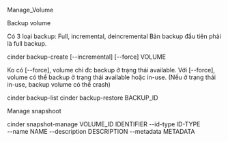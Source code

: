 Manage_Volume

Backup volume

Có 3 loại backup: Full, incremental, deincremental
Bản backup đầu tiên phải là full backup. 


cinder backup-create [--incremental] [--force] VOLUME

Ko có [--force], volume chỉ đc backup ở trạng thái available. 
Với [--force], volume có thể backup ở trạng thái available hoặc in-use. 
(Nếu ở trạng thái in-use, backup volume có thể crash)

cinder backup-list
cinder backup-restore BACKUP_ID



Manage snapshoot

cinder snapshot-manage VOLUME_ID IDENTIFIER --id-type ID-TYPE \
  --name NAME --description DESCRIPTION --metadata METADATA
  
